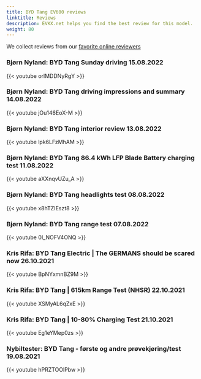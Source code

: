 ```yaml
---
title: BYD Tang EV600 reviews
linktitle: Reviews
description: EVKX.net helps you find the best review for this model. 
weight: 80
---
```

We collect reviews from our [favorite online reviewers](/guides/evreviewers/)

### Bjørn Nyland: BYD Tang Sunday driving 15.08.2022

{{< youtube orlMDDNyRgY >}}
### Bjørn Nyland: BYD Tang driving impressions and summary 14.08.2022

{{< youtube jOu146EoX-M >}}
### Bjørn Nyland: BYD Tang interior review 13.08.2022

{{< youtube lpk6LFzMhAM >}}
### Bjørn Nyland: BYD Tang 86.4 kWh LFP Blade Battery charging test 11.08.2022

{{< youtube aXXnqvUZu_A >}}
### Bjørn Nyland: BYD Tang headlights test 08.08.2022

{{< youtube x8hTZIEszt8 >}}
### Bjørn Nyland: BYD Tang range test 07.08.2022

{{< youtube 0I_NOFV4ONQ >}}
### Kris Rifa: BYD Tang Electric | The GERMANS should be scared now 26.10.2021

{{< youtube BpNYxmnBZ9M >}}
### Kris Rifa: BYD Tang | 615km Range Test (NHSR) 22.10.2021

{{< youtube XSMyAL6qZxE >}}
### Kris Rifa: BYD Tang | 10-80% Charging Test 21.10.2021

{{< youtube Eg1eYMep0zs >}}
### Nybiltester: BYD Tang - første og andre prøvekjøring/test 19.08.2021

{{< youtube hPRZTOOlPbw >}}
